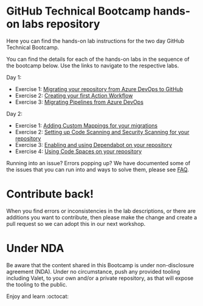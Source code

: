 # GitHub Technical Bootcamp hands-on labs repository

Here you can find the hands-on lab instructions for the two day GitHub Technical Bootcamp.

You can find the details for each of the hands-on labs in the sequence of the bootcamp below. Use the links to navigate to the respective labs. 

Day 1:
- Exercise 1: [Migrating your repository from Azure DevOps to GitHub](/day-1/1.1-settinguprepository.md)
- Exercise 2: [Creating your first Action Workflow](/day-1/1.2-myfirstaction.md)
- Exercise 3: [Migrating Pipelines from Azure DevOps](/day-1/1.3-migration.md)

Day 2:
- Exercise 1: [Adding Custom Mappings for your migrations](/day-2/2.1-custom-mappings.md)
- Exercise 2: [Setting up Code Scanning and Security Scanning for your repository](/day-2/2.2-codescanning.md)
- Exercise 3: [Enabling and using Dependabot on your repository](/day-2/2.3-dependabot.md)
- Exercise 4: [Using Code Spaces on your repository](/day-2/2.4-codespaces.md)

Running into an issue? Errors popping up? We have documented some of the issues that you can run into and ways to solve them, please see [FAQ](faq.md).

# Contribute back! 
When you find errors or inconsistencies in the lab descriptions, or there are additions you want to contribute, then please make the change and create a pull request so we can adopt this in our next workshop. 

# Under NDA
Be aware that the content shared in this Bootcamp is under non-disclosure agreement (NDA). Under no circumstance, push any provided tooling including Valet, to your own and/or a private repository, as that will expose the tooling to the public. 

Enjoy and learn :octocat:
